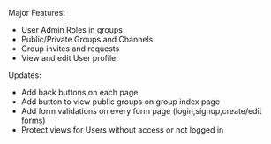 Major Features:
- User Admin Roles in groups
- Public/Private Groups and Channels
- Group invites and requests
- View and edit User profile

Updates:
- Add back buttons on each page
- Add button to view public groups on group index page
- Add form validations on every form page (login,signup,create/edit forms)
- Protect views for Users without access or not logged in